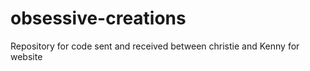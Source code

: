 # obsessive-creations
Repository for code sent and received between christie and Kenny for website 
